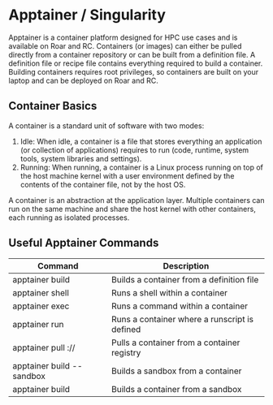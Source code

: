 
# Apptainer / Singularity

Apptainer is a container platform designed for HPC use cases and is available on Roar and RC. Containers (or images) can either be pulled directly from a container repository or can be built from a definition file. A definition file or recipe file contains everything
required to build a container. Building containers requires root privileges, so containers are built on your laptop and can be deployed on Roar and RC.


## Container Basics

A container is a standard unit of software with two modes:

1. Idle: When idle, a container is a file that stores everything
an application (or collection of applications) requires to run
(code, runtime, system tools, system libraries and settings).
2. Running: When running, a container is a Linux process running on top of the host machine kernel with a user environment defined by the contents of the container file, not by the host OS.

A container is an abstraction at the application layer. Multiple containers can run on the same machine and share the host kernel with other containers, each running as isolated processes.


## Useful Apptainer Commands

| Command | Description |
| ---- | ---- |
| apptainer build <container> <definition> | Builds a container from a definition file |
| apptainer shell <container> | Runs a shell within a container |
| apptainer exec <container> <command> | Runs a command within a container |
| apptainer run <container> | Runs a container where a runscript is defined |
| apptainer pull <resource>://<container> | Pulls a container from a container registry |
| apptainer build --sandbox <sbox> <container> | Builds a sandbox from a container |
| apptainer build <container> <sbox> | Builds a container from a sandbox |


